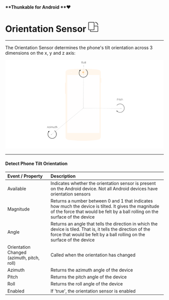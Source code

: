 #### **Thunkable for Android **❤

# Orientation Sensor ![](/assets/orientation-sensor-icon.png)

---

The Orientation Sensor determines the phone's tilt orientation across 3 dimensions on the x, y and z axis:

![](/assets/orientation-fig-1.png)

---

#### Detect Phone Tilt Orientation

| Event / Property | Description |
| :--- | :--- |
| Available | Indicates whether the orientation sensor is present on the Android device. Not all Android devices have orientation sensors |
| Magnitude | Returns a number between 0 and 1 that indicates how much the device is tilted. It gives the magnitude of the force that would be felt by a ball rolling on the surface of the device |
| Angle | Returns an angle that tells the direction in which the device is tiled. That is, it tells the direction of the force that would be felt by a ball rolling on the surface of the device |
| Orientation Changed \(azimuth, pitch, roll\) | Called when the orientation has changed |
| Azimuth | Returns the azimuth angle of the device |
| Pitch | Returns the pitch angle of the device |
| Roll | Returns the roll angle of the device |
| Enabled | If 'true', the orientation sensor is enabled |



